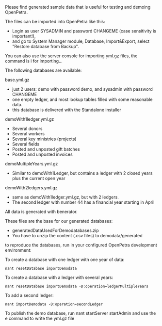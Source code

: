 Please find generated sample data that is useful for testing and demoing OpenPetra.

The files can be imported into OpenPetra like this: 
* Login as user SYSADMIN and password CHANGEME (case sensitivity is important!),
* and go to System Manager module, Database, Import&Export, select "Restore database from Backup".

You can also use the server console for importing yml.gz files, the command is i for importing...

The following databases are available:

base.yml.gz
* just 2 users: demo with password demo, and sysadmin with password CHANGEME
* one empty ledger, and most lookup tables filled with some reasonable data.
* this database is delivered with the Standalone installer

demoWith1ledger.yml.gz
* Several donors
* Several workers
* Several key ministries (projects)
* Several fields
* Posted and unposted gift batches
* Posted and unposted invoices

demoMultipleYears.yml.gz
* Similar to demoWith1Ledger, but contains a ledger with 2 closed years plus the current open year

demoWith2ledgers.yml.gz
* same as demoWith1ledger.yml.gz, but with 2 ledgers.
* The second ledger with number 44 has a financial year starting in April

All data is generated with benerator.

These files are the base for our generated databases:
* generatedDataUsedForDemodatabases.zip
* You have to unzip the content (.csv files) to demodata/generated

to reproduce the databases, run in your configured OpenPetra development environment:

To create a database with one ledger with one year of data:

    nant resetDatabase importDemodata

To create a database with a ledger with several years:

    nant resetDatabase importDemodata -D:operation=ledgerMultipleYears

To add a second ledger:

    nant importDemodata -D:operation=secondLedger

To publish the demo database, run nant startServer startAdmin and use the e command to write the yml.gz file
